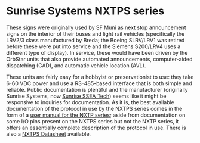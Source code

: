# Sunrise Systems NXTPS series
These signs were originally used by SF Muni as next stop announcement signs on
the interior of their buses and light rail vehicles (specifically the LRV2/3
class manufactured by Breda; the Boeing SLRV/LRV1 was retired before these were
put into service and the Siemens S200/LRV4 uses a different type of display).
In service, these would have been driven by the OrbStar units that also provide
automated announcements, computer-aided dispatching (CAD), and automatic vehicle
location (AVL).

These units are fairly easy for a hobbyist or preservationist to use:
they take 6-60 VDC power and use a RS-485-based interface that is both simple
and reliable.
Public documentation is plentiful and the manufacturer (originally Sunrise
Systems, now [Sunrise SSEA Tech](https://www.sunrisesesatech.com/)) seems like
it might be responsive to inquiries for documentation.
As it is, the best available documentation of the protocol in use by the NXTPS
series comes in the form of a
[user manual for the NXTP series](https://forum.arduino.cc/uploads/short-url/xRmk8Crqg6jDzcJVLwyJlv8HTPV.pdf);
aside from documentation on some I/O pins present on the NXTPS series but not
the NXTP series, it offers an essentially complete description of the protocol
in use.
There is also a
[NXTPS Datasheet](https://cdn-docs.av-iq.com/dataSheet/NXTPS-Series_Datasheet.pdf)
available.
